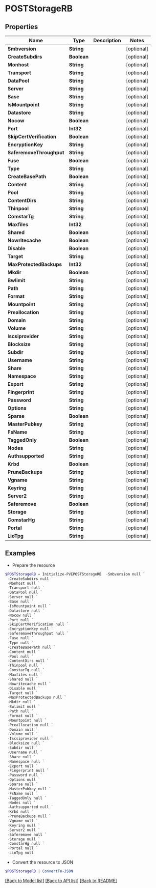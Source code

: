 # POSTStorageRB
## Properties

Name | Type | Description | Notes
------------ | ------------- | ------------- | -------------
**Smbversion** | **String** |  | [optional] 
**CreateSubdirs** | **Boolean** |  | [optional] 
**Monhost** | **String** |  | [optional] 
**Transport** | **String** |  | [optional] 
**DataPool** | **String** |  | [optional] 
**Server** | **String** |  | [optional] 
**Base** | **String** |  | [optional] 
**IsMountpoint** | **String** |  | [optional] 
**Datastore** | **String** |  | [optional] 
**Nocow** | **Boolean** |  | [optional] 
**Port** | **Int32** |  | [optional] 
**SkipCertVerification** | **Boolean** |  | [optional] 
**EncryptionKey** | **String** |  | [optional] 
**SaferemoveThroughput** | **String** |  | [optional] 
**Fuse** | **Boolean** |  | [optional] 
**Type** | **String** |  | [optional] 
**CreateBasePath** | **Boolean** |  | [optional] 
**Content** | **String** |  | [optional] 
**Pool** | **String** |  | [optional] 
**ContentDirs** | **String** |  | [optional] 
**Thinpool** | **String** |  | [optional] 
**ComstarTg** | **String** |  | [optional] 
**Maxfiles** | **Int32** |  | [optional] 
**Shared** | **Boolean** |  | [optional] 
**Nowritecache** | **Boolean** |  | [optional] 
**Disable** | **Boolean** |  | [optional] 
**Target** | **String** |  | [optional] 
**MaxProtectedBackups** | **Int32** |  | [optional] 
**Mkdir** | **Boolean** |  | [optional] 
**Bwlimit** | **String** |  | [optional] 
**Path** | **String** |  | [optional] 
**Format** | **String** |  | [optional] 
**Mountpoint** | **String** |  | [optional] 
**Preallocation** | **String** |  | [optional] 
**Domain** | **String** |  | [optional] 
**Volume** | **String** |  | [optional] 
**Iscsiprovider** | **String** |  | [optional] 
**Blocksize** | **String** |  | [optional] 
**Subdir** | **String** |  | [optional] 
**Username** | **String** |  | [optional] 
**Share** | **String** |  | [optional] 
**Namespace** | **String** |  | [optional] 
**Export** | **String** |  | [optional] 
**Fingerprint** | **String** |  | [optional] 
**Password** | **String** |  | [optional] 
**Options** | **String** |  | [optional] 
**Sparse** | **Boolean** |  | [optional] 
**MasterPubkey** | **String** |  | [optional] 
**FsName** | **String** |  | [optional] 
**TaggedOnly** | **Boolean** |  | [optional] 
**Nodes** | **String** |  | [optional] 
**Authsupported** | **String** |  | [optional] 
**Krbd** | **Boolean** |  | [optional] 
**PruneBackups** | **String** |  | [optional] 
**Vgname** | **String** |  | [optional] 
**Keyring** | **String** |  | [optional] 
**Server2** | **String** |  | [optional] 
**Saferemove** | **Boolean** |  | [optional] 
**Storage** | **String** |  | [optional] 
**ComstarHg** | **String** |  | [optional] 
**Portal** | **String** |  | [optional] 
**LioTpg** | **String** |  | [optional] 

## Examples

- Prepare the resource
```powershell
$POSTStorageRB = Initialize-PVEPOSTStorageRB  -Smbversion null `
 -CreateSubdirs null `
 -Monhost null `
 -Transport null `
 -DataPool null `
 -Server null `
 -Base null `
 -IsMountpoint null `
 -Datastore null `
 -Nocow null `
 -Port null `
 -SkipCertVerification null `
 -EncryptionKey null `
 -SaferemoveThroughput null `
 -Fuse null `
 -Type null `
 -CreateBasePath null `
 -Content null `
 -Pool null `
 -ContentDirs null `
 -Thinpool null `
 -ComstarTg null `
 -Maxfiles null `
 -Shared null `
 -Nowritecache null `
 -Disable null `
 -Target null `
 -MaxProtectedBackups null `
 -Mkdir null `
 -Bwlimit null `
 -Path null `
 -Format null `
 -Mountpoint null `
 -Preallocation null `
 -Domain null `
 -Volume null `
 -Iscsiprovider null `
 -Blocksize null `
 -Subdir null `
 -Username null `
 -Share null `
 -Namespace null `
 -Export null `
 -Fingerprint null `
 -Password null `
 -Options null `
 -Sparse null `
 -MasterPubkey null `
 -FsName null `
 -TaggedOnly null `
 -Nodes null `
 -Authsupported null `
 -Krbd null `
 -PruneBackups null `
 -Vgname null `
 -Keyring null `
 -Server2 null `
 -Saferemove null `
 -Storage null `
 -ComstarHg null `
 -Portal null `
 -LioTpg null
```

- Convert the resource to JSON
```powershell
$POSTStorageRB | ConvertTo-JSON
```

[[Back to Model list]](../README.md#documentation-for-models) [[Back to API list]](../README.md#documentation-for-api-endpoints) [[Back to README]](../README.md)

